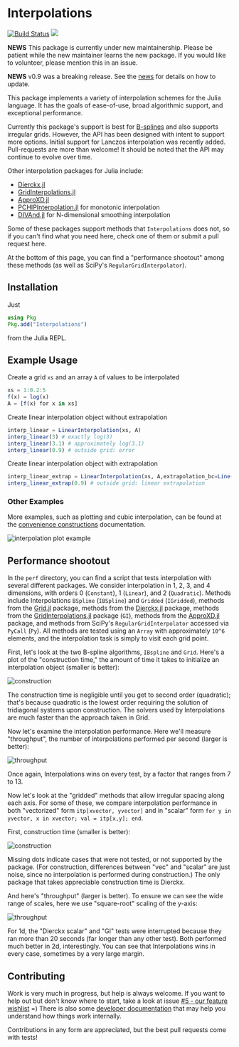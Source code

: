 # Interpolations

[![Build Status](https://travis-ci.org/JuliaMath/Interpolations.jl.svg?branch=master)](https://travis-ci.org/JuliaMath/Interpolations.jl)
[![](https://img.shields.io/badge/docs-latest-blue.svg)](http://juliamath.github.io/Interpolations.jl/latest)

**NEWS** This package is currently under new maintainership. Please be patient while the new maintainer learns the new package. If you would like to volunteer, please mention this in an issue.

**NEWS** v0.9 was a breaking release. See the [news](NEWS.md) for details on how to update.

This package implements a variety of interpolation schemes for the
Julia language.  It has the goals of ease-of-use, broad algorithmic
support, and exceptional performance.

Currently this package's support is best
for [B-splines](https://en.wikipedia.org/wiki/B-spline) and also
supports irregular grids.  However, the API has been designed with
intent to support more options. Initial support for Lanczos
interpolation was recently added. Pull-requests are more than welcome!
It should be noted that the API may continue to evolve over time.

Other interpolation packages for Julia include:
- [Dierckx.jl](https://github.com/kbarbary/Dierckx.jl)
- [GridInterpolations.jl](https://github.com/sisl/GridInterpolations.jl)
- [ApproXD.jl](https://github.com/floswald/ApproXD.jl)
- [PCHIPInterpolation.jl](https://github.com/gerlero/PCHIPInterpolation.jl) for monotonic interpolation
- [DIVAnd.jl](https://github.com/gher/DIVAnd.jl) for N-dimensional smoothing interpolation 

Some of these packages support methods that `Interpolations` does not,
so if you can't find what you need here, check one of them or submit a
pull request here.

At the bottom of this page, you can find a "performance shootout"
among these methods (as well as SciPy's `RegularGridInterpolator`).


## Installation

Just

```julia
using Pkg
Pkg.add("Interpolations")
```

from the Julia REPL.


## Example Usage
Create a grid `xs` and an array `A` of values to be interpolated
```julia
xs = 1:0.2:5
f(x) = log(x)
A = [f(x) for x in xs]
```
Create linear interpolation object without extrapolation
```julia
interp_linear = LinearInterpolation(xs, A)
interp_linear(3) # exactly log(3)
interp_linear(3.1) # approximately log(3.1)
interp_linear(0.9) # outside grid: error
```
Create linear interpolation object with extrapolation
```julia
interp_linear_extrap = LinearInterpolation(xs, A,extrapolation_bc=Line()) 
interp_linear_extrap(0.9) # outside grid: linear extrapolation
```

### Other Examples

More examples, such as plotting and cubic interpolation, can be found at the [convenience constructions](docs/src/convenience-construction.md#example-with-plotsjl) documentation.

![interpolation plot example](docs/src/assets/plotsjl_interpolation_example.png)

## Performance shootout

In the `perf` directory, you can find a script that tests
interpolation with several different packages.  We consider
interpolation in 1, 2, 3, and 4 dimensions, with orders 0
(`Constant`), 1 (`Linear`), and 2 (`Quadratic`).  Methods include
Interpolations `BSpline` (`IBSpline`) and `Gridded` (`IGridded`),
methods from the [Grid.jl](https://github.com/timholy/Grid.jl)
package, methods from the
[Dierckx.jl](https://github.com/kbarbary/Dierckx.jl) package, methods
from the
[GridInterpolations.jl](https://github.com/sisl/GridInterpolations.jl)
package (`GI`), methods from the
[ApproXD.jl](https://github.com/floswald/ApproXD.jl) package, and
methods from SciPy's `RegularGridInterpolator` accessed via `PyCall`
(`Py`).  All methods
are tested using an `Array` with approximately `10^6` elements, and
the interpolation task is simply to visit each grid point.

First, let's look at the two B-spline algorithms, `IBspline` and
`Grid`.  Here's a plot of the "construction time," the amount of time
it takes to initialize an interpolation object (smaller is better):

![construction](perf/constructionB.png)

The construction time is negligible until you get to second order
(quadratic); that's because quadratic is the lowest order requiring
the solution of tridiagonal systems upon construction.  The solvers
used by Interpolations are much faster than the approach taken in
Grid.

Now let's examine the interpolation performance.  Here we'll measure
"throughput", the number of interpolations performed per second
(larger is better):

![throughput](perf/rateB.png)

Once again, Interpolations wins on every test, by a factor that ranges
from 7 to 13.

Now let's look at the "gridded" methods that allow irregular spacing
along each axis.  For some of these, we compare interpolation performance in
both "vectorized" form `itp[xvector, yvector]` and in "scalar" form
`for y in yvector, x in xvector; val = itp[x,y]; end`.

First, construction time (smaller is better):

![construction](perf/constructionG.png)

Missing dots indicate cases that were not tested, or not supported by
the package.  (For construction, differences between "vec" and
"scalar" are just noise, since no interpolation is performed during
construction.)  The only package that takes appreciable construction
time is Dierckx.

And here's "throughput" (larger is better). To ensure we can see the
wide range of scales, here we use "square-root" scaling of the y-axis:

![throughput](perf/rateG.png)

For 1d, the "Dierckx scalar" and "GI" tests were interrupted because
they ran more than 20 seconds (far longer than any other test).  Both
performed much better in 2d, interestingly.  You can see that
Interpolations wins in every case, sometimes by a very large margin.


## Contributing

Work is very much in progress, but help is always welcome. If you want to help out but don't know where to start, take a look at issue [#5 - our feature wishlist](https://github.com/JuliaMath/Interpolations.jl/issues/5) =) There is also some [developer documentation](http://juliamath.github.io/Interpolations.jl/latest/devdocs/) that may help you understand how things work internally.

Contributions in any form are appreciated, but the best pull requests come with tests!
